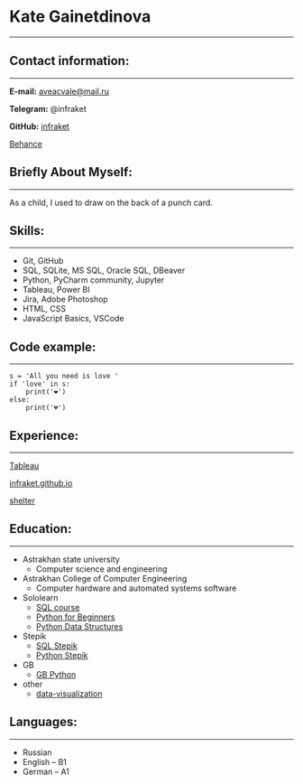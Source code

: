 # **Kate Gainetdinova**
*********
## **Contact information:**
*********
**E-mail:** aveacvale@mail.ru

**Telegram:** @infraket

**GitHub:** [infraket](https://github.com/infraket "git")

[Behance](https://www.behance.net/infraket "Behance")

## **Briefly About Myself:**
*********
As a child, I used to draw on the back of a punch card.
## **Skills:**
*********

*	Git, GitHub
*	SQL, SQLite, MS SQL, Oracle SQL, DBeaver
*	Python,  PyCharm community, Jupyter
*	Tableau, Power BI
*	Jira, Adobe Photoshop
*	HTML, CSS
*	JavaScript Basics, VSCode

## **Code example:**
*********
```
s = 'All you need is love '
if 'love' in s:
    print('❤️')
else:
    print('💔')
```
## **Experience:**
*********
[Tableau](https://public.tableau.com/app/profile/infraket "tableau")

[infraket.github.io](https://infraket.github.io/ "git")

[shelter](https://rolling-scopes-school.github.io/infraket-JSFE2022Q1/shelter/pages/main/main.html "shelter")
## **Education:**
*********
* Аstrakhan state university
    + Сomputer science and engineering
* Astrakhan College of Computer Engineering   
    + Computer hardware and automated systems software 
* Sololearn
    + [SQL course](https://www.sololearn.com/Certificate/1060-4465757/pdf/ "solo")
    + [Python for Beginners](https://www.sololearn.com/certificates/course/en/4465757/1157/landscape/png "solo")
    + [Python Data Structures](https://www.sololearn.com/certificates/course/en/4465757/1159/landscape/png "solo")
* Stepik
    + [SQL Stepik](https://stepik.org/cert/1091000 "Stepik")
    + [Python Stepik](https://stepik.org/cert/1350178 "Stepik")
* GB
    + [GB Python](https://gb.ru/certificates/1649346.pdf "GB Python") 
* other
    + [data-visualization](https://www.kaggle.com/learn/certification/infraket/data-visualization "data-visualization")



## **Languages:**
*********
* Russian 
* English – B1 
* German – А1
